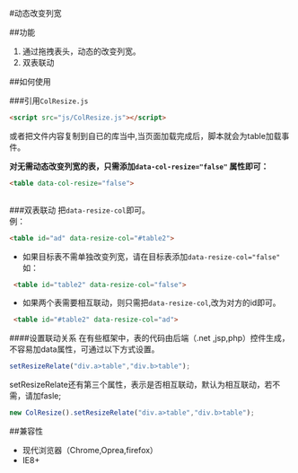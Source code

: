 #动态改变列宽

##功能

1. 通过拖拽表头，动态的改变列宽。
2. 双表联动

##如何使用

###引用`ColResize.js`
```html
<script src="js/ColResize.js"></script>
```
或者把文件内容复制到自已的库当中,当页面加载完成后，脚本就会为table加载事件。

**对无需动态改变列宽的表，只需添加`data-col-resize="false"` 属性即可：**

```html
<table data-col-resize="false">
	
```

###双表联动
  把`data-resize-col`即可。    
  例：
```html
<table id="ad" data-resize-col="#table2">	
```
* 如果目标表不需单独改变列宽，请在目标表添加`data-resize-col="false"`   
如： 
```html
 <table id="table2" data-resize-col="false">
```
* 如果两个表需要相互联动，则只需把`data-resize-col`,改为对方的id即可。
```html
 <table id="#table2" data-resize-col="ad">
```
####设置联动关系
在有些框架中，表的代码由后端（.net ,jsp,php）控件生成，不容易加data属性，可通过以下方式设置。
```js
setResizeRelate("div.a>table","div.b>table");
```
setResizeRelate还有第三个属性，表示是否相互联动，默认为相互联动，若不需，请加fasle;

```js
new ColResize().setResizeRelate("div.a>table","div.b>table");
```

##兼容性
* 现代浏览器（Chrome,Oprea,firefox）
* IE8+